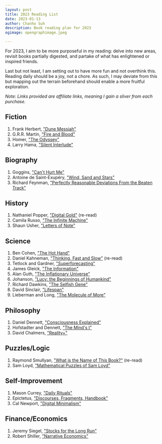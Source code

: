 ```yaml
---
layout: post
title: 2023 Reading List
date: 2023-01-13
author:	Chanho Suh
description: Book reading plan for 2023
ogimage: opengraphimage.jpeg

---
```


For 2023, I aim to be more purposeful in my reading: delve into new areas, revisit
books partially digested, and partake of what has enlightened or inspired friends.

Last but not least, I am setting out to have more fun and not overthink this.  Reading
daily should be a joy, not a chore.  As such, I may deviate from this but mapping out
the terrain beforehand should enable a more fruitful exploration.

*Note: Links provided are affiliate links, meaning I gain a sliver from each purchase.*

## Fiction

1. Frank Herbert, ["Dune Messiah"](https://amzn.to/3keCJNH)
1. G.R.R. Martin, ["Fire and Blood"](https://amzn.to/3ke4XIu)
1. Homer, ["The Odyssey"](https://amzn.to/3k5G9SG)
1. Larry Hama, ["Silent Interlude"](https://amzn.to/3iCQzsI)

## Biography
1. Goggins, ["Can't Hurt Me"](https://amzn.to/3Zrhc4m)
1. Antoine de Saint-Exupéry, ["Wind, Sand and Stars"](https://amzn.to/3WoQ3fX)
1. Richard Feynman, ["Perfectly Reasonable Deviations From the Beaten Track"](https://amzn.to/3ZyL2nF)

## History
1. Nathaniel Popper, ["Digital Gold"](https://amzn.to/3H5QuaA) (re-read)
1. Camila Russo, ["The Infinite Machine"](https://amzn.to/3QLlKP9)
1. Shaun Usher, ["Letters of Note"](https://amzn.to/3Xpbqix)

## Science
1. Ben Cohen, ["The Hot Hand"](https://amzn.to/3keC4fb)
1. Daniel Kahneman, ["Thinking, Fast and Slow"](https://amzn.to/3w04M5V) (re-read)
1. Tetlock and Gardner, ["Superforecasting"](https://amzn.to/3XdoDuw)
1. James Gleick, ["The Information"](https://amzn.to/3Xbn2oS)
1. Alan Guth, ["The Inflationary Universe"](https://amzn.to/3QFNlRC)
1. Johanson, ["Lucy: the Beginnings of Humankind"](https://amzn.to/3H2k4h3)
1. Richard Dawkins, ["The Selfish Gene"](https://amzn.to/3Zxpp7b)
1. David Sinclair, ["Lifespan"](https://amzn.to/3ZBpTsX)
1. Lieberman and Long, ["The Molecule of More"](https://amzn.to/3ZtvkKB)

## Philosophy
1. Daniel Dennett, ["Consciousness Explained"](https://amzn.to/3kgTM1n)
1. Hofstadter and Dennett, ["The Mind's I"](https://amzn.to/3kcIuLK)
1. David Chalmers, ["Reality+"](https://amzn.to/3iEWflZ)

## Puzzles/Logic
1. Raymond Smullyan, ["What is the Name of This Book?"](https://amzn.to/3ZyWcJ7) (re-read)
1. Sam Loyd, ["Mathematical Puzzles of Sam Loyd"](https://amzn.to/3CL81SJ)

## Self-Improvement
1. Mason Currey, ["Daily Rituals"](https://amzn.to/3H19EOK)
1. Epictetus, ["Discourses, Fragments, Handbook"](https://amzn.to/3W4OW4B)
1. Cal Newport, ["Digital Minimalism"](https://amzn.to/3H57bm8)

## Finance/Economics
1. Jeremy Siegel, ["Stocks for the Long Run"](https://amzn.to/3XM7sjN)
1. Robert Shiller, ["Narrative Economics"](https://amzn.to/3CMkd5P)
